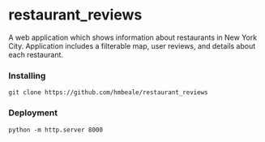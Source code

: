 # restaurant_reviews
A web application which shows information about restaurants in New York City. Application includes a filterable map, user reviews, and details about each restaurant. 

### Installing
```
git clone https://github.com/hmbeale/restaurant_reviews
```

### Deployment
```
python -m http.server 8000
```
